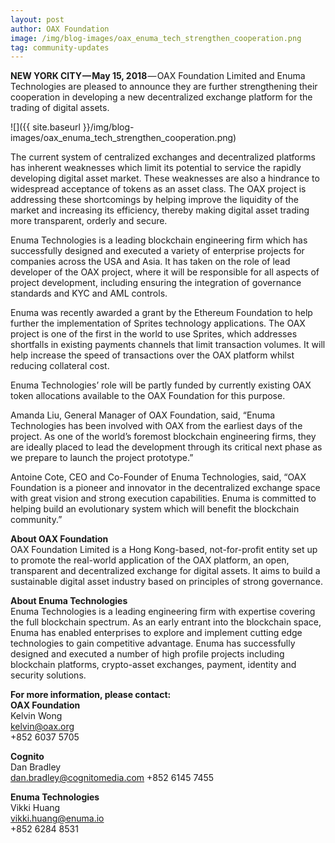 ```yaml
---
layout: post
author: OAX Foundation
image: /img/blog-images/oax_enuma_tech_strengthen_cooperation.png
tag: community-updates
---
```


**NEW YORK CITY — May 15, 2018** — OAX Foundation Limited and Enuma Technologies are pleased to announce they are further strengthening their cooperation in developing a new decentralized exchange platform for the trading of digital assets.

![]({{ site.baseurl }}/img/blog-images/oax_enuma_tech_strengthen_cooperation.png)

The current system of centralized exchanges and decentralized platforms has inherent weaknesses which limit its potential to service the rapidly developing digital asset market. These weaknesses are also a hindrance to widespread acceptance of tokens as an asset class. The OAX project is addressing these shortcomings by helping improve the liquidity of the market and increasing its efficiency, thereby making digital asset trading more transparent, orderly and secure.

Enuma Technologies is a leading blockchain engineering firm which has successfully designed and executed a variety of enterprise projects for companies across the USA and Asia. It has taken on the role of lead developer of the OAX project, where it will be responsible for all aspects of project development, including ensuring the integration of governance standards and KYC and AML controls.

Enuma was recently awarded a grant by the Ethereum Foundation to help further the implementation of Sprites technology applications. The OAX project is one of the first in the world to use Sprites, which addresses shortfalls in existing payments channels that limit transaction volumes. It will help increase the speed of transactions over the OAX platform whilst reducing collateral cost.

Enuma Technologies’ role will be partly funded by currently existing OAX token allocations available to the OAX Foundation for this purpose.

Amanda Liu, General Manager of OAX Foundation, said, “Enuma Technologies has been involved with OAX from the earliest days of the project. As one of the world’s foremost blockchain engineering firms, they are ideally placed to lead the development through its critical next phase as we prepare to launch the project prototype.”

Antoine Cote, CEO and Co-Founder of Enuma Technologies, said, “OAX Foundation is a pioneer and innovator in the decentralized exchange space with great vision and strong execution capabilities. Enuma is committed to helping build an evolutionary system which will benefit the blockchain community.”

**About OAX Foundation**  
OAX Foundation Limited is a Hong Kong-based, not-for-profit entity set up to promote the real-world application of the OAX platform, an open, transparent and decentralized exchange for digital assets. It aims to build a sustainable digital asset industry based on principles of strong governance.

**About Enuma Technologies**   
Enuma Technologies is a leading engineering firm with expertise covering the full blockchain spectrum. As an early entrant into the blockchain space, Enuma has enabled enterprises to explore and implement cutting edge technologies to gain competitive advantage. Enuma has successfully designed and executed a number of high profile projects including blockchain platforms, crypto-asset exchanges, payment, identity and security solutions.

**For more information, please contact:**  
**OAX Foundation**  
Kelvin Wong   
[kelvin@oax.org](mailto:kelvin@oax.org)  
+852 6037 5705

**Cognito**  
Dan Bradley   
[dan.bradley@cognitomedia.com](mailto:dan.bradley@cognitomedia.com)
+852 6145 7455  

**Enuma Technologies**  
Vikki Huang  
[vikki.huang@enuma.io](vikki.huang@enuma.io)  
+852 6284 8531  
